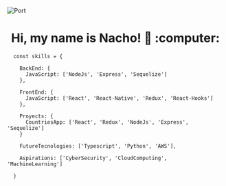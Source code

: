 ![Port](https://images.unsplash.com/photo-1605379399642-870262d3d051?ixlib=rb-1.2.1&ixid=MnwxMjA3fDB8MHxwaG90by1wYWdlfHx8fGVufDB8fHx8&auto=format&fit=crop&w=1506&q=80)
<h1 align="center"> Hi, my name is Nacho! 👋 :computer: </h1>

      const skills = {

        BackEnd: {
          JavaScript: ['NodeJs', 'Express', 'Sequelize']
        },

        FrontEnd: {
          JavaScript: ['React', 'React-Native', 'Redux', 'React-Hooks']
        },

        Proyects: {
          CountriesApp: ['React', 'Redux', 'NodeJs', 'Express', 'Sequelize']
        }

        FutureTecnologies: ['Typescript', 'Python', 'AWS'],

        Aspirations: ['CyberSecurity', 'CloudComputing', 'MachineLearning']

      }


